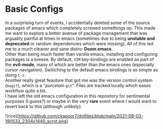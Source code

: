 # Basic Configs
In a surprising turn of events, I accidentally deleted some of the source packages of emacs which completely screwed somethings up. This made me want to explore a better avenue of package management that was arguably painful at times in emacs (sometimes due to being **unstable and deprecated** or random dependencies which were missing). All of this led me to a much cleaner and sane distro: **Doom emacs**.\
Other than being *much* faster than vanilla emacs, installing and configuring packages is a breeze. By default, ```VIM``` key-bindings are enabled as part of the **evil-mode**, many of which are better than the emacs ones (especially cursor navigation). Switiching to the default emacs bindings is as simple as doing ```C-z```.\
Another really great feauture that got me was the version control system (```magit```), which is a "*porcelain* ```git```". Files are tracked locally which eases workflow quite a bit.\
I have left the old emacs configuration in this repository for sentimental purposes (I guess?) or maybe in the very **rare** event where I would want to revert back to this (although unlikely).

!(rice)[https://github.com/ckapoor7/dotfiles/blob/main/2021-08-03-190533_2304x1440_scrot.png]
